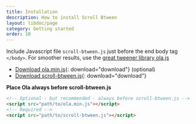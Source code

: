 ```yaml
---
title: Installation
description: How to install Scroll Btween
layout: libdoc/page
category: Getting started
order: 10
---
```


Include Javascript file `scroll-btween.js` just before the end body tag `</body>`. For smoother results, use the [great tweener library ola.js](https://github.com/franciscop/ola)

* [Download ola.min.js](js/ola.min.js){: download="download"} (optional)
* [Download scroll-btween.js](js/scroll-btween.js){: download="download"}

**Place Ola always before scroll-btween.js**

```html
<!-- Optional - but recommended - always before scroll-btween.js -->
<script src="path/to/ola.min.js"></script>
<!-- Required -->
<script src="path/to/scroll-btween.js"></script>
```

